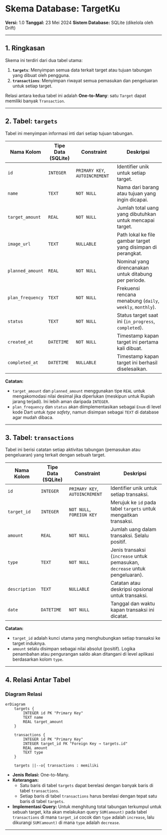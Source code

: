 # Skema Database: TargetKu
**Versi:** 1.0
**Tanggal:** 23 Mei 2024
**Sistem Database:** SQLite (dikelola oleh Drift)

---

## 1. Ringkasan

Skema ini terdiri dari dua tabel utama:
1.  **`targets`**: Menyimpan semua data terkait target atau tujuan tabungan yang dibuat oleh pengguna.
2.  **`transactions`**: Menyimpan riwayat semua pemasukan dan pengeluaran untuk setiap target.

Relasi antara kedua tabel ini adalah **One-to-Many**: satu `Target` dapat memiliki banyak `Transaction`.

---

## 2. Tabel: `targets`

Tabel ini menyimpan informasi inti dari setiap tujuan tabungan.

| Nama Kolom        | Tipe Data (SQLite) | Constraint                | Deskripsi                                                |
| ----------------- | ------------------ | ------------------------- | -------------------------------------------------------- |
| `id`              | `INTEGER`          | `PRIMARY KEY`, `AUTOINCREMENT` | Identifier unik untuk setiap target.                     |
| `name`            | `TEXT`             | `NOT NULL`                | Nama dari barang atau tujuan yang ingin dicapai.         |
| `target_amount`   | `REAL`             | `NOT NULL`                | Jumlah total uang yang dibutuhkan untuk mencapai target.   |
| `image_url`       | `TEXT`             | `NULLABLE`                | Path lokal ke file gambar target yang disimpan di perangkat. |
| `planned_amount`  | `REAL`             | `NOT NULL`                | Nominal yang direncanakan untuk ditabung per periode.      |
| `plan_frequency`  | `TEXT`             | `NOT NULL`                | Frekuensi rencana menabung (`daily`, `weekly`, `monthly`). |
| `status`          | `TEXT`             | `NOT NULL`                | Status target saat ini (`in_progress`, `completed`).     |
| `created_at`      | `DATETIME`         | `NOT NULL`                | Timestamp kapan target ini pertama kali dibuat.          |
| `completed_at`    | `DATETIME`         | `NULLABLE`                | Timestamp kapan target ini berhasil diselesaikan.        |

**Catatan:**
*   `target_amount` dan `planned_amount` menggunakan tipe `REAL` untuk mengakomodasi nilai desimal jika diperlukan (meskipun untuk Rupiah jarang terjadi). Ini lebih aman daripada `INTEGER`.
*   `plan_frequency` dan `status` akan diimplementasikan sebagai `Enum` di level kode Dart untuk *type safety*, namun disimpan sebagai `TEXT` di database agar mudah dibaca.

---

## 3. Tabel: `transactions`

Tabel ini berisi catatan setiap aktivitas tabungan (pemasukan atau pengeluaran) yang terkait dengan sebuah target.

| Nama Kolom     | Tipe Data (SQLite) | Constraint     | Deskripsi                                                      |
| -------------- | ------------------ | -------------- | -------------------------------------------------------------- |
| `id`           | `INTEGER`          | `PRIMARY KEY`, `AUTOINCREMENT` | Identifier unik untuk setiap transaksi.                        |
| `target_id`    | `INTEGER`          | `NOT NULL`, `FOREIGN KEY` | Merujuk ke `id` pada tabel `targets` untuk mengaitkan transaksi. |
| `amount`       | `REAL`             | `NOT NULL`     | Jumlah uang dalam transaksi. Selalu positif.                     |
| `type`         | `TEXT`             | `NOT NULL`     | Jenis transaksi (`increase` untuk pemasukan, `decrease` untuk pengeluaran). |
| `description`  | `TEXT`             | `NULLABLE`     | Catatan atau deskripsi opsional untuk transaksi.               |
| `date`         | `DATETIME`         | `NOT NULL`     | Tanggal dan waktu kapan transaksi ini dicatat.                 |

**Catatan:**
*   `target_id` adalah kunci utama yang menghubungkan setiap transaksi ke target induknya.
*   `amount` selalu disimpan sebagai nilai absolut (positif). Logika penambahan atau pengurangan saldo akan ditangani di level aplikasi berdasarkan kolom `type`.

---

## 4. Relasi Antar Tabel

### Diagram Relasi

```mermaid
erDiagram
    targets {
        INTEGER id PK "Primary Key"
        TEXT name
        REAL target_amount
    }

    transactions {
        INTEGER id PK "Primary Key"
        INTEGER target_id FK "Foreign Key → targets.id"
        REAL amount
        TEXT type
    }

    targets ||--o{ transactions : memiliki
```



*   **Jenis Relasi:** One-to-Many.
*   **Keterangan:**
    *   Satu baris di tabel `targets` dapat berelasi dengan banyak baris di tabel `transactions`.
    *   Setiap baris di tabel `transactions` harus berelasi dengan tepat satu baris di tabel `targets`.
*   **Implementasi Query:** Untuk menghitung total tabungan terkumpul untuk sebuah target, kita akan melakukan query `SUM(amount)` pada tabel `transactions` di mana `target_id` cocok dan `type` adalah `increase`, lalu dikurangi `SUM(amount)` di mana `type` adalah `decrease`.

---